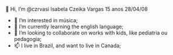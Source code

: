 👋 Hi, I’m @czrvasi
Isabela Czeika Vargas
15 anos 
28/04/08

<!---
czrvasi/czrvasi is a ✨ special ✨ repository because its `README.md` (this file) appears on your GitHub profile.
You can click the Preview link to take a look at your changes.
--->

- 👀 I’m interested in música;
- 🌱 I’m currently learning the english language;
- 💞️ I’m looking to collaborate on works with kids, like pediatria ou pedagogia;
- 📫 I live in Brazil, and want to live in Canada;
